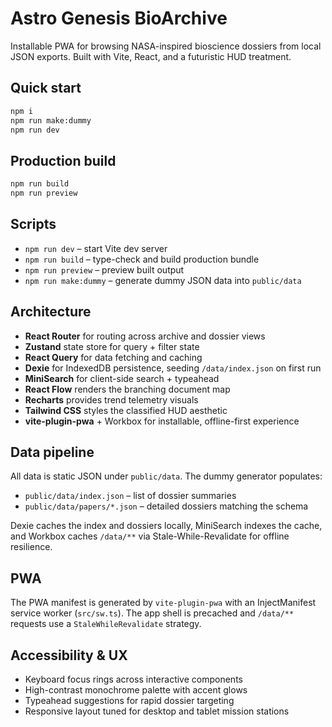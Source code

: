 # Astro Genesis BioArchive

Installable PWA for browsing NASA-inspired bioscience dossiers from local JSON exports. Built with Vite, React, and a futuristic HUD treatment.

## Quick start

```bash
npm i
npm run make:dummy
npm run dev
```

## Production build

```bash
npm run build
npm run preview
```

## Scripts

- `npm run dev` – start Vite dev server
- `npm run build` – type-check and build production bundle
- `npm run preview` – preview built output
- `npm run make:dummy` – generate dummy JSON data into `public/data`

## Architecture

- **React Router** for routing across archive and dossier views
- **Zustand** state store for query + filter state
- **React Query** for data fetching and caching
- **Dexie** for IndexedDB persistence, seeding `/data/index.json` on first run
- **MiniSearch** for client-side search + typeahead
- **React Flow** renders the branching document map
- **Recharts** provides trend telemetry visuals
- **Tailwind CSS** styles the classified HUD aesthetic
- **vite-plugin-pwa** + Workbox for installable, offline-first experience

## Data pipeline

All data is static JSON under `public/data`. The dummy generator populates:

- `public/data/index.json` – list of dossier summaries
- `public/data/papers/*.json` – detailed dossiers matching the schema

Dexie caches the index and dossiers locally, MiniSearch indexes the cache, and Workbox caches `/data/**` via Stale-While-Revalidate for offline resilience.

## PWA

The PWA manifest is generated by `vite-plugin-pwa` with an InjectManifest service worker (`src/sw.ts`). The app shell is precached and `/data/**` requests use a `StaleWhileRevalidate` strategy.

## Accessibility & UX

- Keyboard focus rings across interactive components
- High-contrast monochrome palette with accent glows
- Typeahead suggestions for rapid dossier targeting
- Responsive layout tuned for desktop and tablet mission stations
